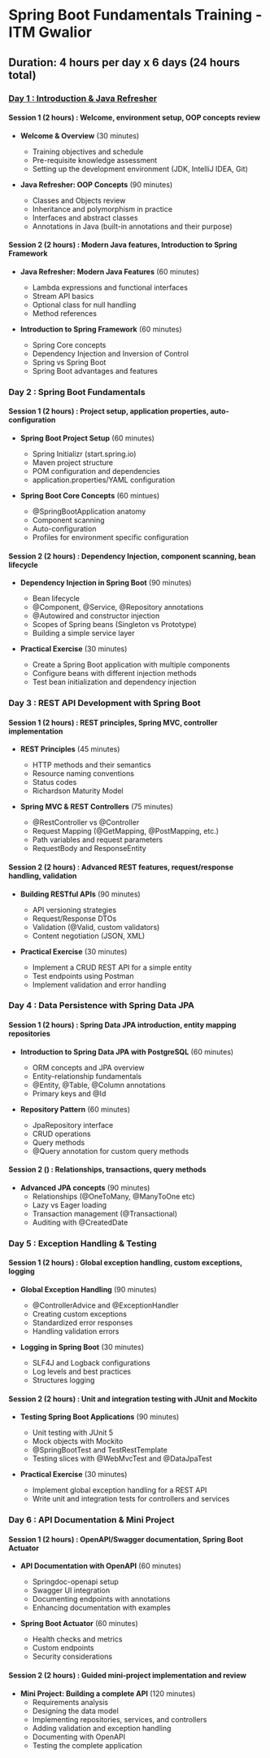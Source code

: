 # Spring Boot Fundamentals Training - ITM Gwalior

## **Duration**: 4 hours per day x 6 days (24 hours total)


### [Day 1 : Introduction & Java Refresher](./notes/day-1/README.md)

#### Session 1 (2 hours) : Welcome, environment setup, OOP concepts review

* **Welcome & Overview** (30 minutes)
  * Training objectives and schedule
  * Pre-requisite knowledge assessment
  * Setting up the development environment (JDK, IntelliJ IDEA, Git)

* **Java Refresher: OOP Concepts** (90 minutes)
  * Classes and Objects review
  * Inheritance and polymorphism in practice
  * Interfaces and abstract classes
  * Annotations in Java (built-in annotations and their purpose)

#### Session 2 (2 hours) : Modern Java features, Introduction to Spring Framework

* **Java Refresher: Modern Java Features** (60 minutes)
    * Lambda expressions and functional interfaces
    * Stream API basics
    * Optional class for null handling
    * Method references

* **Introduction to Spring Framework** (60 minutes)
    * Spring Core concepts
    * Dependency Injection and Inversion of Control
    * Spring vs Spring Boot
    * Spring Boot advantages and features


### Day 2 : Spring Boot Fundamentals

#### Session 1 (2 hours) : Project setup, application properties, auto-configuration

* **Spring Boot Project Setup** (60 minutes)
  * Spring Initializr (start.spring.io)
  * Maven project structure
  * POM configuration and dependencies
  * application.properties/YAML configuration

* **Spring Boot Core Concepts** (60 mintues)
  * @SpringBootApplication anatomy
  * Component scanning
  * Auto-configuration
  * Profiles for environment specific configuration

#### Session 2 (2 hours) : Dependency Injection, component scanning, bean lifecycle

* **Dependency Injection in Spring Boot** (90 minutes)
  * Bean lifecycle
  * @Component, @Service, @Repository annotations
  * @Autowired and constructor injection
  * Scopes of Spring beans (Singleton vs Prototype)
  * Building a simple service layer

* **Practical Exercise** (30 minutes)
  * Create a Spring Boot application with multiple components
  * Configure beans with different injection methods
  * Test bean initialization and dependency injection


### Day 3 : REST API Development with Spring Boot

#### Session 1 (2 hours) : REST principles, Spring MVC, controller implementation

* **REST Principles** (45 minutes)
  * HTTP methods and their semantics
  * Resource naming conventions
  * Status codes
  * Richardson Maturity Model

* **Spring MVC & REST Controllers** (75 minutes)
  * @RestController vs @Controller
  * Request Mapping (@GetMapping, @PostMapping, etc.)
  * Path variables and request parameters
  * RequestBody and ResponseEntity

#### Session 2 (2 hours) : Advanced REST features, request/response handling, validation

* **Building RESTful APIs** (90 minutes)
  * API versioning strategies
  * Request/Response DTOs
  * Validation (@Valid, custom validators)
  * Content negotiation (JSON, XML)

* **Practical Exercise** (30 minutes)
  * Implement a CRUD REST API for a simple entity
  * Test endpoints using Postman
  * Implement validation and error handling


### Day 4 : Data Persistence with Spring Data JPA

#### Session 1 (2 hours) : Spring Data JPA introduction, entity mapping repositories

* **Introduction to Spring Data JPA with PostgreSQL** (60 minutes)
  * ORM concepts and JPA overview
  * Entity-relationship fundamentals
  * @Entity, @Table, @Column annotations
  * Primary keys and @Id

* **Repository Pattern** (60 minutes)
  * JpaRepository interface
  * CRUD operations
  * Query methods
  * @Query annotation for custom query methods

#### Session 2 () : Relationships, transactions, query methods

* **Advanced JPA concepts** (90 minutes)
  * Relationships (@OneToMany, @ManyToOne etc)
  * Lazy vs Eager loading
  * Transaction management (@Transactional)
  * Auditing with @CreatedDate


### Day 5 : Exception Handling & Testing

#### Session 1 (2 hours) : Global exception handling, custom exceptions, logging

* **Global Exception Handling** (90 minutes)
  * @ControllerAdvice and @ExceptionHandler
  * Creating custom exceptions
  * Standardized error responses
  * Handling validation errors

* **Logging in Spring Boot** (30 minutes)
  * SLF4J and Logback configurations
  * Log levels and best practices
  * Structures logging

#### Session 2 (2 hours) : Unit and integration testing with JUnit and Mockito

* **Testing Spring Boot Applications** (90 minutes)
  * Unit testing with JUnit 5
  * Mock objects with Mockito
  * @SpringBootTest and TestRestTemplate
  * Testing slices with @WebMvcTest and @DataJpaTest

* **Practical Exercise** (30 minutes)
  * Implement global exception handling for a REST API
  * Write unit and integration tests for controllers and services


### Day 6 : API Documentation & Mini Project

#### Session 1 (2 hours) : OpenAPI/Swagger documentation, Spring Boot Actuator

* **API Documentation with OpenAPI** (60 minutes)
  * Springdoc-openapi setup
  * Swagger UI integration
  * Documenting endpoints with annotations
  * Enhancing documentation with examples

* **Spring Boot Actuator** (60 minutes)
  * Health checks and metrics
  * Custom endpoints
  * Security considerations

#### Session 2 (2 hours) : Guided mini-project implementation and review

* **Mini Project: Building a complete API** (120 minutes)
  * Requirements analysis
  * Designing the data model
  * Implementing repositories, services, and controllers
  * Adding validation and exception handling
  * Documenting with OpenAPI
  * Testing the complete application